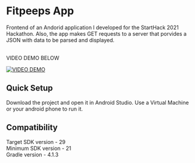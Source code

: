 # Fitpeeps App

Frontend of an Andorid application I developed for the StartHack 2021 Hackathon. Also, the app makes GET requests to a server that porvides a JSON with data to be parsed and displayed.

\
VIDEO DEMO BELOW

[![VIDEO DEMO](https://img.youtube.com/vi/TYBb0LHZoEI/0.jpg)](https://www.youtube.com/watch?v=TYBb0LHZoEI)

## Quick Setup
Download the project and open it in Android Studio. Use a Virtual Machine or your android phone to run it.

## Compatibility
Target SDK version - 29 <br>
Minimum SDK version - 21 <br>
Gradle version - 4.1.3 <br>
